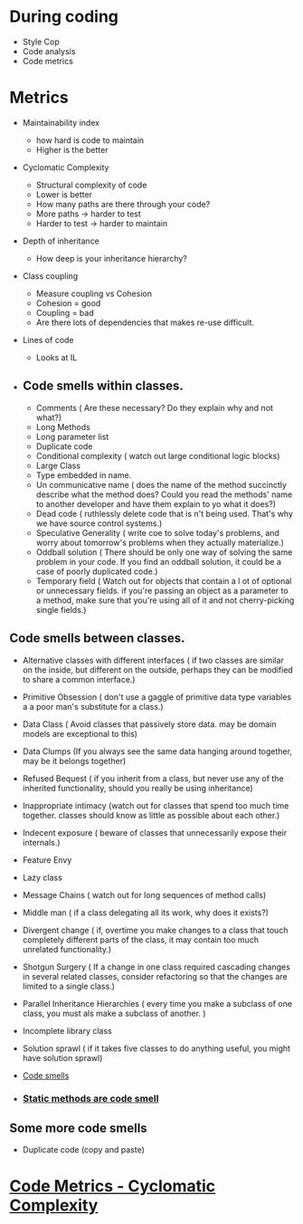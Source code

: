 # During coding
* Style Cop
* Code analysis
* Code metrics

# Metrics

* Maintainability index
  * how hard is code to maintain
  * Higher is the better

* Cyclomatic Complexity
  * Structural complexity of code
  * Lower is better
  * How many paths are there through your code?
  * More paths -> harder to test
  * Harder to test -> harder to maintain

* Depth of inheritance
  * How deep is your inheritance hierarchy?

* Class coupling
  * Measure coupling vs Cohesion
  * Cohesion = good
  * Coupling = bad
  * Are there lots of dependencies that makes re-use difficult.

* Lines of code
   * Looks at IL

* ### 
  ## Code smells within classes.
  * Comments ( Are these necessary? Do they explain why and not what?) 
  * Long Methods  
  * Long parameter list
  * Duplicate code
  * Conditional complexity ( watch out large conditional logic blocks)
  * Large Class
  * Type embedded in name.
  * Un communicative name ( does the name of the method succinctly describe what the method does? Could you read the methods' name to another developer and have them explain to yo what it does?)
  * Dead code ( ruthlessly delete code that is n't being used. That's why we have source control systems.)
  * Speculative Generality ( write coe to solve today's problems, and worry about tomorrow's problems when they actually materialize.)
  * Oddball solution ( There should be only one way of solving the same problem in your code. If you find an oddball solution, it could be a case of poorly duplicated code.) 
  * Temporary field ( Watch out for objects that contain a l ot of optional or unnecessary fields. if you're passing an object as  a parameter to a method, make sure that you're using all of it and not cherry-picking single fields.)

## Code smells between classes.
  * Alternative classes with different interfaces ( if two classes are similar on the inside, but different on the outside, perhaps they can be modified to share a common interface.)
  * Primitive Obsession ( don't use a gaggle of primitive data type variables a a poor man's substitute for a class.)
  * Data Class ( Avoid classes that passively store data. may be domain models are exceptional to this)
  * Data Clumps (If you always see the same data hanging around together, may be it belongs together)
  * Refused Bequest ( if you inherit from a class, but never use any of the inherited functionality, should you really be using inheritance)
  * Inappropriate intimacy (watch out for classes that spend too much time together. classes should know as little as possible about each other.)
  * Indecent exposure ( beware of classes that unnecessarily expose their internals.)
  * Feature Envy
  * Lazy class 
  * Message Chains ( watch out for long sequences of method calls)
  * Middle man ( if a class delegating all its work, why does it exists?)
  * Divergent change ( if, overtime you make changes to a class that touch completely different parts of the class, it may contain too much unrelated functionality.)
  * Shotgun Surgery  ( If a change in one class required cascading changes in several related classes, consider refactoring so that the changes are limited to a single class.)
  * Parallel Inheritance Hierarchies  ( every time you make a subclass of one class, you must als make a subclass of another. )
  * Incomplete library class
  * Solution sprawl ( if it takes five classes to do anything useful, you might have solution sprawl)

  * [Code smells](https://blog.codinghorror.com/code-smells/)
* ### [Static methods are code smell](http://www.benday.com/blogfiles/StaticMethodsCodeSmell/BenDay_StaticMethods_CodeSmell.pdf)

## Some more code smells
* Duplicate code (copy and paste)

# [Code Metrics - Cyclomatic  Complexity](https://blogs.msdn.microsoft.com/zainnab/2011/05/17/code-metrics-cyclomatic-complexity/)